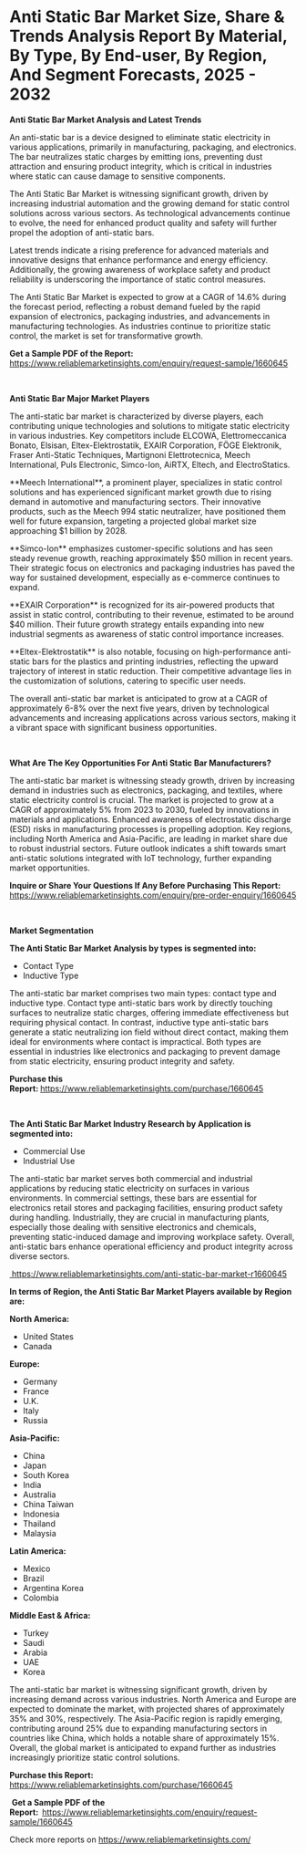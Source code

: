 <p><h1>Anti Static Bar Market Size, Share & Trends Analysis Report By Material, By Type, By End-user, By Region, And Segment Forecasts, 2025 - 2032</h1></p><p><strong>Anti Static Bar Market Analysis and Latest Trends</strong></p>
<p><p>An anti-static bar is a device designed to eliminate static electricity in various applications, primarily in manufacturing, packaging, and electronics. The bar neutralizes static charges by emitting ions, preventing dust attraction and ensuring product integrity, which is critical in industries where static can cause damage to sensitive components.</p><p>The Anti Static Bar Market is witnessing significant growth, driven by increasing industrial automation and the growing demand for static control solutions across various sectors. As technological advancements continue to evolve, the need for enhanced product quality and safety will further propel the adoption of anti-static bars. </p><p>Latest trends indicate a rising preference for advanced materials and innovative designs that enhance performance and energy efficiency. Additionally, the growing awareness of workplace safety and product reliability is underscoring the importance of static control measures. </p><p>The Anti Static Bar Market is expected to grow at a CAGR of 14.6% during the forecast period, reflecting a robust demand fueled by the rapid expansion of electronics, packaging industries, and advancements in manufacturing technologies. As industries continue to prioritize static control, the market is set for transformative growth.</p></p>
<p><strong>Get a Sample PDF of the Report:&nbsp;</strong> <a href="https://www.reliablemarketinsights.com/enquiry/request-sample/1660645?utm_campaign=2389&utm_medium=2&utm_source=Github&utm_content=ia&utm_term=20022025&utm_id=anti-static-bar">https://www.reliablemarketinsights.com/enquiry/request-sample/1660645</a></p>
<p>&nbsp;</p>
<p><strong>Anti Static Bar Major Market Players</strong></p>
<p><p>The anti-static bar market is characterized by diverse players, each contributing unique technologies and solutions to mitigate static electricity in various industries. Key competitors include ELCOWA, Elettromeccanica Bonato, Elsisan, Eltex-Elektrostatik, EXAIR Corporation, FÖGE Elektronik, Fraser Anti-Static Techniques, Martignoni Elettrotecnica, Meech International, Puls Electronic, Simco-Ion, AiRTX, Eltech, and ElectroStatics.</p><p>**Meech International**, a prominent player, specializes in static control solutions and has experienced significant market growth due to rising demand in automotive and manufacturing sectors. Their innovative products, such as the Meech 994 static neutralizer, have positioned them well for future expansion, targeting a projected global market size approaching $1 billion by 2028.</p><p>**Simco-Ion** emphasizes customer-specific solutions and has seen steady revenue growth, reaching approximately $50 million in recent years. Their strategic focus on electronics and packaging industries has paved the way for sustained development, especially as e-commerce continues to expand.</p><p>**EXAIR Corporation** is recognized for its air-powered products that assist in static control, contributing to their revenue, estimated to be around $40 million. Their future growth strategy entails expanding into new industrial segments as awareness of static control importance increases.</p><p>**Eltex-Elektrostatik** is also notable, focusing on high-performance anti-static bars for the plastics and printing industries, reflecting the upward trajectory of interest in static reduction. Their competitive advantage lies in the customization of solutions, catering to specific user needs.</p><p>The overall anti-static bar market is anticipated to grow at a CAGR of approximately 6-8% over the next five years, driven by technological advancements and increasing applications across various sectors, making it a vibrant space with significant business opportunities.</p></p>
<p>&nbsp;</p>
<p><strong>What Are The Key Opportunities For Anti Static Bar Manufacturers?</strong></p>
<p><p>The anti-static bar market is witnessing steady growth, driven by increasing demand in industries such as electronics, packaging, and textiles, where static electricity control is crucial. The market is projected to grow at a CAGR of approximately 5% from 2023 to 2030, fueled by innovations in materials and applications. Enhanced awareness of electrostatic discharge (ESD) risks in manufacturing processes is propelling adoption. Key regions, including North America and Asia-Pacific, are leading in market share due to robust industrial sectors. Future outlook indicates a shift towards smart anti-static solutions integrated with IoT technology, further expanding market opportunities.</p></p>
<p><strong>Inquire or Share Your Questions If Any Before Purchasing This Report:</strong> <a href="https://www.reliablemarketinsights.com/enquiry/pre-order-enquiry/1660645?utm_campaign=2389&utm_medium=2&utm_source=Github&utm_content=ia&utm_term=20022025&utm_id=anti-static-bar">https://www.reliablemarketinsights.com/enquiry/pre-order-enquiry/1660645</a></p>
<p>&nbsp;</p>
<p><strong>Market Segmentation</strong></p>
<p><strong>The Anti Static Bar Market Analysis by types is segmented into:</strong></p>
<p><ul><li>Contact Type</li><li>Inductive Type</li></ul></p>
<p><p>The anti-static bar market comprises two main types: contact type and inductive type. Contact type anti-static bars work by directly touching surfaces to neutralize static charges, offering immediate effectiveness but requiring physical contact. In contrast, inductive type anti-static bars generate a static neutralizing ion field without direct contact, making them ideal for environments where contact is impractical. Both types are essential in industries like electronics and packaging to prevent damage from static electricity, ensuring product integrity and safety.</p></p>
<p><strong>Purchase this Report:&nbsp;</strong><a href="https://www.reliablemarketinsights.com/purchase/1660645?utm_campaign=2389&utm_medium=2&utm_source=Github&utm_content=ia&utm_term=20022025&utm_id=anti-static-bar">https://www.reliablemarketinsights.com/purchase/1660645</a></p>
<p>&nbsp;</p>
<p><strong>The Anti Static Bar Market Industry Research by Application is segmented into:</strong></p>
<p><ul><li>Commercial Use</li><li>Industrial Use</li></ul></p>
<p><p>The anti-static bar market serves both commercial and industrial applications by reducing static electricity on surfaces in various environments. In commercial settings, these bars are essential for electronics retail stores and packaging facilities, ensuring product safety during handling. Industrially, they are crucial in manufacturing plants, especially those dealing with sensitive electronics and chemicals, preventing static-induced damage and improving workplace safety. Overall, anti-static bars enhance operational efficiency and product integrity across diverse sectors.</p></p>
<p><a href="https://www.reliablemarketinsights.com/anti-static-bar-market-r1660645?utm_campaign=2389&utm_medium=2&utm_source=Github&utm_content=ia&utm_term=20022025&utm_id=anti-static-bar">&nbsp;https://www.reliablemarketinsights.com/anti-static-bar-market-r1660645</a></p>
<p><strong>In terms of Region, the Anti Static Bar Market Players available by Region are:</strong></p>
<p>
    <p> <strong> North America: </strong>
        <ul>
            <li>United States</li>
            <li>Canada</li>
        </ul>
        </p> 
    <p> <strong> Europe: </strong>
        <ul>
            <li>Germany</li>
            <li>France</li>
            <li>U.K.</li>
            <li>Italy</li>
            <li>Russia</li>
        </ul>
        </p> 
    <p> <strong> Asia-Pacific: </strong>
        <ul>
            <li>China</li>
            <li>Japan</li>
            <li>South Korea</li>
            <li>India</li>
            <li>Australia</li>
            <li>China Taiwan</li>
            <li>Indonesia</li>
            <li>Thailand</li>
            <li>Malaysia</li>
        </ul>
        </p> 
    <p> <strong> Latin America: </strong>
        <ul>
            <li>Mexico</li>
            <li>Brazil</li>
            <li>Argentina Korea</li>
            <li>Colombia</li>
        </ul>
        </p> 
    <p> <strong> Middle East & Africa: </strong>
        <ul>
            <li>Turkey</li>
            <li>Saudi</li>
            <li>Arabia</li>
            <li>UAE</li>
            <li>Korea</li>
        </ul>
    </p>
    </p>
<p><p>The anti-static bar market is witnessing significant growth, driven by increasing demand across various industries. North America and Europe are expected to dominate the market, with projected shares of approximately 35% and 30%, respectively. The Asia-Pacific region is rapidly emerging, contributing around 25% due to expanding manufacturing sectors in countries like China, which holds a notable share of approximately 15%. Overall, the global market is anticipated to expand further as industries increasingly prioritize static control solutions.</p></p>
<p><strong>Purchase this Report: </strong><a href="https://www.reliablemarketinsights.com/purchase/1660645?utm_campaign=2389&utm_medium=2&utm_source=Github&utm_content=ia&utm_term=20022025&utm_id=anti-static-bar">https://www.reliablemarketinsights.com/purchase/1660645</a></p>
<p>&nbsp;<strong>Get a Sample PDF of the Report:&nbsp;&nbsp;</strong><a href="https://www.reliablemarketinsights.com/enquiry/request-sample/1660645?utm_campaign=2389&utm_medium=2&utm_source=Github&utm_content=ia&utm_term=20022025&utm_id=anti-static-bar">https://www.reliablemarketinsights.com/enquiry/request-sample/1660645</a></p>
<p><strong></strong></p>
<p>Check more reports on <a href="https://www.reliablemarketinsights.com/?utm_campaign=2389&utm_medium=2&utm_source=Github&utm_content=ia&utm_term=20022025&utm_id=anti-static-bar">https://www.reliablemarketinsights.com/</a></p>